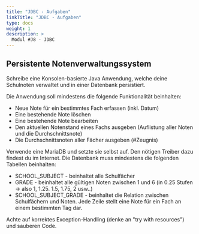 ```yaml
---
title: "JDBC - Aufgaben"
linkTitle: "JDBC - Aufgaben"
type: docs
weight: 1
description: >
  Modul #J8 - JDBC
---
```


## Persistente Notenverwaltungssystem
Schreibe eine Konsolen-basierte Java Anwendung, welche deine Schulnoten verwaltet und in einer Datenbank persistiert.

Die Anwendung soll mindestens die folgende Funktionalität beinhalten:
- Neue Note für ein bestimmtes Fach erfassen (inkl. Datum)
- Eine bestehende Note löschen
- Eine bestehende Note bearbeiten
- Den aktuellen Notenstand eines Fachs ausgeben (Auflistung aller Noten und die Durchschnittsnote)
- Die Durchschnittsnoten aller Fächer ausgeben (#Zeugnis)

Verwende eine MariaDB und setzte sie selbst auf. Den nötigen Treiber dazu findest du im Internet.
Die Datenbank muss mindestens die folgenden Tabellen beinhalten:
- SCHOOL_SUBJECT - beinhaltet alle Schulfächer
- GRADE - beinhaltet alle gültigen Noten zwischen 1 und 6 (in 0.25 Stufen -> also 1, 1.25. 1.5, 1.75, 2 usw..)
- SCHOOL_SUBJECT_GRADE - beinhaltet die Relation zwischen Schulfächern und Noten. Jede Zeile stellt eine Note für ein Fach an einem bestimmten Tag dar.

Achte auf korrektes Exception-Handling (denke an "try with resources") und sauberen Code.
